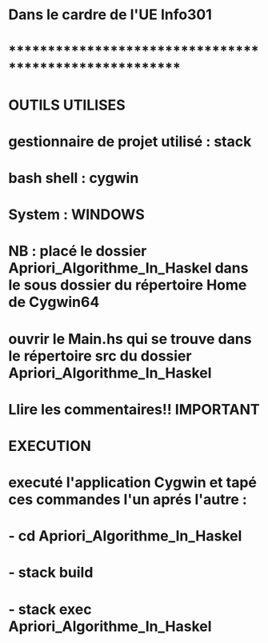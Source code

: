 # Dans le cardre de l'UE Info301
# ******************************************************

#       **OUTILS UTILISES**
#  gestionnaire de projet utilisé  : stack
#  bash shell : cygwin
#  System : WINDOWS
         
# NB :  placé le dossier Apriori_Algorithme_In_Haskel dans le sous dossier du répertoire Home de Cygwin64
#  ouvrir le Main.hs qui se trouve dans le répertoire src du dossier Apriori_Algorithme_In_Haskel
#  Llire les commentaires!! IMPORTANT
 
#       **EXECUTION**
# executé l'application Cygwin et tapé ces commandes l'un aprés l'autre : 
#      - cd Apriori_Algorithme_In_Haskel
#      - stack build
#      - stack exec Apriori_Algorithme_In_Haskel
      
